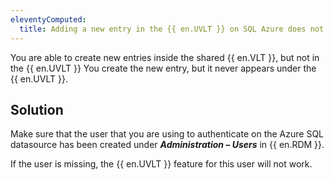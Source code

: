 ```yaml
---
eleventyComputed:
  title: Adding a new entry in the {{ en.UVLT }} on SQL Azure does not work
---
```

You are able to create new entries inside the shared {{ en.VLT }}, but not in the {{ en.UVLT }} You create the new entry, but it never appears under the {{ en.UVLT }}.

## Solution
Make sure that the user that you are using to authenticate on the Azure SQL datasource has been created under ***Administration – Users*** in {{ en.RDM }}.  

If the user is missing, the {{ en.UVLT }} feature for this user will not work.
